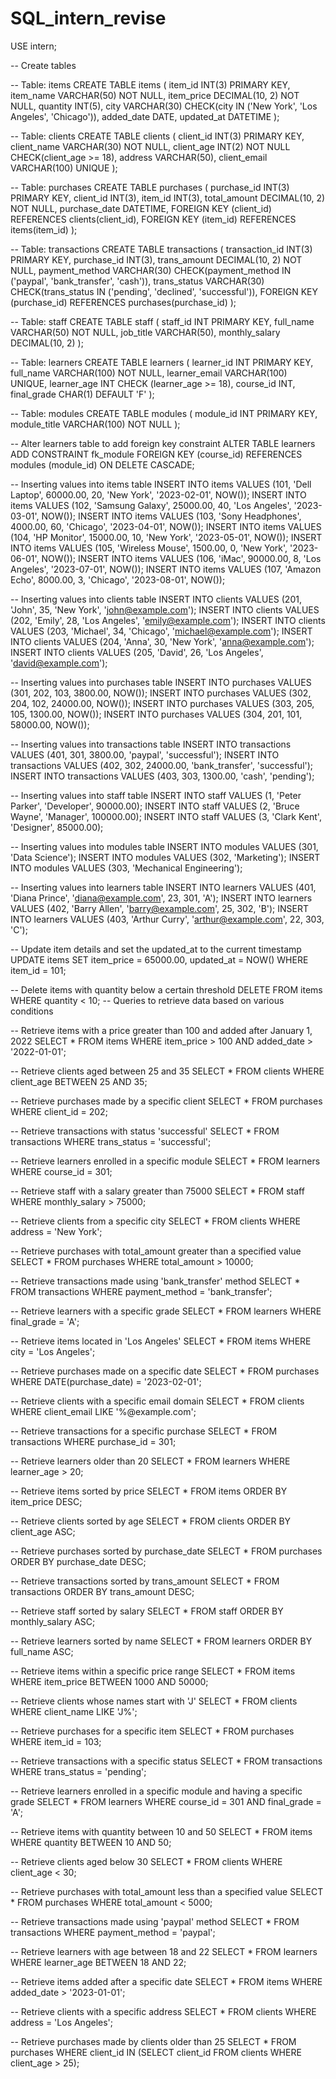 # SQL_intern_revise

USE intern;

-- Create tables

-- Table: items
CREATE TABLE items (
    item_id INT(3) PRIMARY KEY,
    item_name VARCHAR(50) NOT NULL,
    item_price DECIMAL(10, 2) NOT NULL,
    quantity INT(5),
    city VARCHAR(30) CHECK(city IN ('New York', 'Los Angeles', 'Chicago')),
    added_date DATE,
    updated_at DATETIME
);

-- Table: clients
CREATE TABLE clients (
    client_id INT(3) PRIMARY KEY,
    client_name VARCHAR(30) NOT NULL,
    client_age INT(2) NOT NULL CHECK(client_age >= 18),
    address VARCHAR(50),
    client_email VARCHAR(100) UNIQUE
);

-- Table: purchases
CREATE TABLE purchases (
    purchase_id INT(3) PRIMARY KEY,
    client_id INT(3),
    item_id INT(3),
    total_amount DECIMAL(10, 2) NOT NULL,
    purchase_date DATETIME,
    FOREIGN KEY (client_id) REFERENCES clients(client_id),
    FOREIGN KEY (item_id) REFERENCES items(item_id)
);

-- Table: transactions
CREATE TABLE transactions (
    transaction_id INT(3) PRIMARY KEY,
    purchase_id INT(3),
    trans_amount DECIMAL(10, 2) NOT NULL,
    payment_method VARCHAR(30) CHECK(payment_method IN ('paypal', 'bank_transfer', 'cash')),
    trans_status VARCHAR(30) CHECK(trans_status IN ('pending', 'declined', 'successful')),
    FOREIGN KEY (purchase_id) REFERENCES purchases(purchase_id)
);

-- Table: staff
CREATE TABLE staff (
    staff_id INT PRIMARY KEY,
    full_name VARCHAR(50) NOT NULL,
    job_title VARCHAR(50),
    monthly_salary DECIMAL(10, 2)
);

-- Table: learners
CREATE TABLE learners (
    learner_id INT PRIMARY KEY,
    full_name VARCHAR(100) NOT NULL,
    learner_email VARCHAR(100) UNIQUE,
    learner_age INT CHECK (learner_age >= 18),
    course_id INT,
    final_grade CHAR(1) DEFAULT 'F'
);

-- Table: modules
CREATE TABLE modules (
    module_id INT PRIMARY KEY,
    module_title VARCHAR(100) NOT NULL
);

-- Alter learners table to add foreign key constraint
ALTER TABLE learners
ADD CONSTRAINT fk_module
FOREIGN KEY (course_id)
REFERENCES modules (module_id)
ON DELETE CASCADE;


-- Inserting values into items table
INSERT INTO items VALUES (101, 'Dell Laptop', 60000.00, 20, 'New York', '2023-02-01', NOW());
INSERT INTO items VALUES (102, 'Samsung Galaxy', 25000.00, 40, 'Los Angeles', '2023-03-01', NOW());
INSERT INTO items VALUES (103, 'Sony Headphones', 4000.00, 60, 'Chicago', '2023-04-01', NOW());
INSERT INTO items VALUES (104, 'HP Monitor', 15000.00, 10, 'New York', '2023-05-01', NOW());
INSERT INTO items VALUES (105, 'Wireless Mouse', 1500.00, 0, 'New York', '2023-06-01', NOW());
INSERT INTO items VALUES (106, 'iMac', 90000.00, 8, 'Los Angeles', '2023-07-01', NOW());
INSERT INTO items VALUES (107, 'Amazon Echo', 8000.00, 3, 'Chicago', '2023-08-01', NOW());

-- Inserting values into clients table
INSERT INTO clients VALUES (201, 'John', 35, 'New York', 'john@example.com');
INSERT INTO clients VALUES (202, 'Emily', 28, 'Los Angeles', 'emily@example.com');
INSERT INTO clients VALUES (203, 'Michael', 34, 'Chicago', 'michael@example.com');
INSERT INTO clients VALUES (204, 'Anna', 30, 'New York', 'anna@example.com');
INSERT INTO clients VALUES (205, 'David', 26, 'Los Angeles', 'david@example.com');

-- Inserting values into purchases table
INSERT INTO purchases VALUES (301, 202, 103, 3800.00, NOW());
INSERT INTO purchases VALUES (302, 204, 102, 24000.00, NOW());
INSERT INTO purchases VALUES (303, 205, 105, 1300.00, NOW());
INSERT INTO purchases VALUES (304, 201, 101, 58000.00, NOW());

-- Inserting values into transactions table
INSERT INTO transactions VALUES (401, 301, 3800.00, 'paypal', 'successful');
INSERT INTO transactions VALUES (402, 302, 24000.00, 'bank_transfer', 'successful');
INSERT INTO transactions VALUES (403, 303, 1300.00, 'cash', 'pending');

-- Inserting values into staff table
INSERT INTO staff VALUES (1, 'Peter Parker', 'Developer', 90000.00);
INSERT INTO staff VALUES (2, 'Bruce Wayne', 'Manager', 100000.00);
INSERT INTO staff VALUES (3, 'Clark Kent', 'Designer', 85000.00);

-- Inserting values into modules table
INSERT INTO modules VALUES (301, 'Data Science');
INSERT INTO modules VALUES (302, 'Marketing');
INSERT INTO modules VALUES (303, 'Mechanical Engineering');

-- Inserting values into learners table
INSERT INTO learners VALUES (401, 'Diana Prince', 'diana@example.com', 23, 301, 'A');
INSERT INTO learners VALUES (402, 'Barry Allen', 'barry@example.com', 25, 302, 'B');
INSERT INTO learners VALUES (403, 'Arthur Curry', 'arthur@example.com', 22, 303, 'C');

-- Update item details and set the updated_at to the current timestamp
UPDATE items SET item_price = 65000.00, updated_at = NOW() WHERE item_id = 101;

-- Delete items with quantity below a certain threshold
DELETE FROM items WHERE quantity < 10;
-- Queries to retrieve data based on various conditions

-- Retrieve items with a price greater than 100 and added after January 1, 2022
SELECT * FROM items WHERE item_price > 100 AND added_date > '2022-01-01';

-- Retrieve clients aged between 25 and 35
SELECT * FROM clients WHERE client_age BETWEEN 25 AND 35;

-- Retrieve purchases made by a specific client
SELECT * FROM purchases WHERE client_id = 202;

-- Retrieve transactions with status 'successful'
SELECT * FROM transactions WHERE trans_status = 'successful';

-- Retrieve learners enrolled in a specific module
SELECT * FROM learners WHERE course_id = 301;

-- Retrieve staff with a salary greater than 75000
SELECT * FROM staff WHERE monthly_salary > 75000;

-- Retrieve clients from a specific city
SELECT * FROM clients WHERE address = 'New York';

-- Retrieve purchases with total_amount greater than a specified value
SELECT * FROM purchases WHERE total_amount > 10000;

-- Retrieve transactions made using 'bank_transfer' method
SELECT * FROM transactions WHERE payment_method = 'bank_transfer';

-- Retrieve learners with a specific grade
SELECT * FROM learners WHERE final_grade = 'A';

-- Retrieve items located in 'Los Angeles'
SELECT * FROM items WHERE city = 'Los Angeles';

-- Retrieve purchases made on a specific date
SELECT * FROM purchases WHERE DATE(purchase_date) = '2023-02-01';

-- Retrieve clients with a specific email domain
SELECT * FROM clients WHERE client_email LIKE '%@example.com';

-- Retrieve transactions for a specific purchase
SELECT * FROM transactions WHERE purchase_id = 301;

-- Retrieve learners older than 20
SELECT * FROM learners WHERE learner_age > 20;

-- Retrieve items sorted by price
SELECT * FROM items ORDER BY item_price DESC;

-- Retrieve clients sorted by age
SELECT * FROM clients ORDER BY client_age ASC;

-- Retrieve purchases sorted by purchase_date
SELECT * FROM purchases ORDER BY purchase_date DESC;

-- Retrieve transactions sorted by trans_amount
SELECT * FROM transactions ORDER BY trans_amount DESC;

-- Retrieve staff sorted by salary
SELECT * FROM staff ORDER BY monthly_salary ASC;

-- Retrieve learners sorted by name
SELECT * FROM learners ORDER BY full_name ASC;

-- Retrieve items within a specific price range
SELECT * FROM items WHERE item_price BETWEEN 1000 AND 50000;

-- Retrieve clients whose names start with 'J'
SELECT * FROM clients WHERE client_name LIKE 'J%';

-- Retrieve purchases for a specific item
SELECT * FROM purchases WHERE item_id = 103;

-- Retrieve transactions with a specific status
SELECT * FROM transactions WHERE trans_status = 'pending';

-- Retrieve learners enrolled in a specific module and having a specific grade
SELECT * FROM learners WHERE course_id = 301 AND final_grade = 'A';

-- Retrieve items with quantity between 10 and 50
SELECT * FROM items WHERE quantity BETWEEN 10 AND 50;

-- Retrieve clients aged below 30
SELECT * FROM clients WHERE client_age < 30;

-- Retrieve purchases with total_amount less than a specified value
SELECT * FROM purchases WHERE total_amount < 5000;

-- Retrieve transactions made using 'paypal' method
SELECT * FROM transactions WHERE payment_method = 'paypal';

-- Retrieve learners with age between 18 and 22
SELECT * FROM learners WHERE learner_age BETWEEN 18 AND 22;

-- Retrieve items added after a specific date
SELECT * FROM items WHERE added_date > '2023-01-01';

-- Retrieve clients with a specific address
SELECT * FROM clients WHERE address = 'Los Angeles';

-- Retrieve purchases made by clients older than 25
SELECT * FROM purchases WHERE client_id IN (SELECT client_id FROM clients WHERE client_age > 25);
